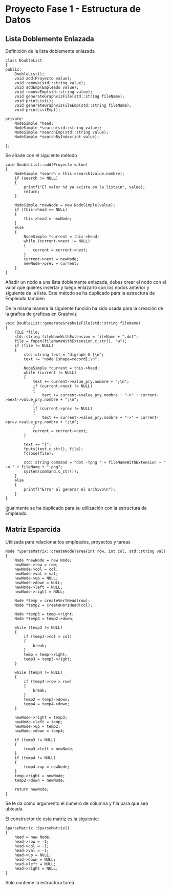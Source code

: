# Proyecto Fase 1 - Estructura de Datos

## Lista Doblemente Enlazada
Definición de la lista doblemente enlazada

```
class DoubleList
{
public:
    DoubleList();
    void add(Proyecto value);
    void remove(std::string value);
    void addEmp(Empleado value);
    void removeEmp(std::string value);
    void generateGraphvizFile(std::string fileName);
    void printList();
    void generateGraphvizFileEmp(std::string fileName);
    void printListEmp();

private:
    NodeSimple *head;
    NodeSimple *search(std::string value);
    NodeSimple *searchEmp(std::string value);
    NodeSimple *searchByIndex(int value);
    
};
```
Se añade con el siguiente método

```
void DoubleList::add(Proyecto value)
{
    NodeSimple *search = this->search(value.nombre);
    if (search != NULL)
    {
        printf("El valor %d ya existe en la lista\n", value);
        return;
    }

    NodeSimple *newNode = new NodeSimple(value);
    if (this->head == NULL)
    {
        this->head = newNode;
    }
    else
    {
        NodeSimple *current = this->head;
        while (current->next != NULL)
        {
            current = current->next;
        }
        current->next = newNode;
        newNode->prev = current;
    }
}
```

Añadir un nodo a una lista doblemente enlazada, debes crear el nodo con el valor que quieres insertar y luego enlazarlo con los nodos anterior y siguiente de la lista.
Este método se ha duplicado para la estructura de Empleado también

De la misma manera la siguiente función ha sido usada para la creación de la grafica de graficas en Graphviz

```
void DoubleList::generateGraphvizFile(std::string fileName)
{
    FILE *file;
    std::string fileNameWithExtension = fileName + ".dot";
    file = fopen(fileNameWithExtension.c_str(), "w");
    if (file != NULL)
    {
        std::string text = "digraph G {\n";
        text += "node [shape=record];\n";

        NodeSimple *current = this->head;
        while (current != NULL)
        {
            text += current->value_pry.nombre + ";\n";
            if (current->next != NULL)
            {
                text += current->value_pry.nombre + "->" + current->next->value_pry.nombre + ";\n";
            }
            if (current->prev != NULL)
            {
                text += current->value_pry.nombre + "->" + current->prev->value_pry.nombre + ";\n";
            }
            current = current->next;
        }

        text += "}";
        fputs(text.c_str(), file);
        fclose(file);

        std::string command = "dot -Tpng " + fileNameWithExtension + " -o " + fileName + ".png";
        system(command.c_str());
    }
    else
    {
        printf("Error al generar el archivo\n");
    }
}
```

Igualmente se ha duplicado para su utilización con la estructura de Empleado.

## Matriz Esparcida
Utilizada para relacionar los empleados, proyectos y tareas

```
Node *SparseMatrix::createNodeTarea(int row, int col, std::string val)
{
    Node *newNode = new Node;
    newNode->row = row;
    newNode->col = col;
    newNode->val = val;
    newNode->up = NULL;
    newNode->down = NULL;
    newNode->left = NULL;
    newNode->right = NULL;

    Node *temp = createVertHead(row);
    Node *temp2 = createHorzHead(col);

    Node *temp3 = temp->right;
    Node *temp4 = temp2->down;

    while (temp3 != NULL)
    {
        if (temp3->col > col)
        {
            break;
        }
        temp = temp->right;
        temp3 = temp3->right;
    }

    while (temp4 != NULL)
    {
        if (temp4->row > row)
        {
            break;
        }
        temp2 = temp2->down;
        temp4 = temp4->down;
    }

    newNode->right = temp3;
    newNode->left = temp;
    newNode->up = temp2;
    newNode->down = temp4;

    if (temp3 != NULL)
    {
        temp3->left = newNode;
    }
    if (temp4 != NULL)
    {
        temp4->up = newNode;
    }
    temp->right = newNode;
    temp2->down = newNode;

    return newNode;
}
```
Se le da como argumento el numero de columna y fila para que sea ubicada.

El constructor de esta matriz es la siguiente:

```
SparseMatrix::SparseMatrix()
{
    head = new Node;
    head->row = -1;
    head->col = -1;
    head->val = -1;
    head->up = NULL;
    head->down = NULL;
    head->left = NULL;
    head->right = NULL;
}
```
Solo contiene la estructura tarea